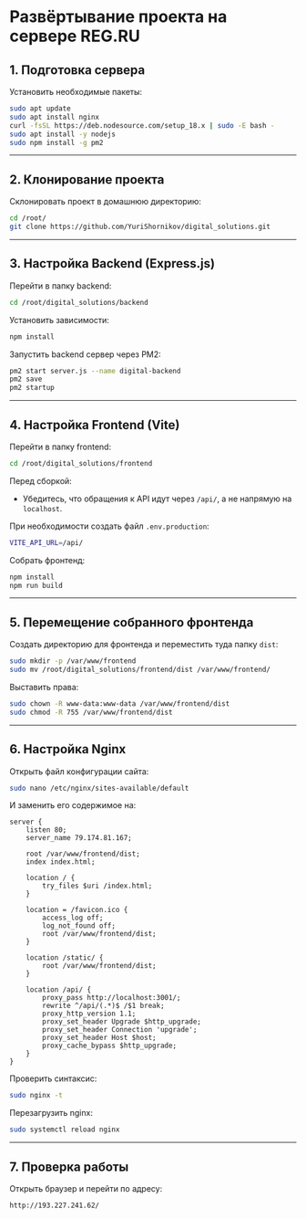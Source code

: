 # Развёртывание проекта на сервере REG.RU

## 1. Подготовка сервера

Установить необходимые пакеты:

```bash
sudo apt update
sudo apt install nginx
curl -fsSL https://deb.nodesource.com/setup_18.x | sudo -E bash -
sudo apt install -y nodejs
sudo npm install -g pm2
```

---

## 2. Клонирование проекта

Склонировать проект в домашнюю директорию:

```bash
cd /root/
git clone https://github.com/YuriShornikov/digital_solutions.git
```

---

## 3. Настройка Backend (Express.js)

Перейти в папку backend:

```bash
cd /root/digital_solutions/backend
```

Установить зависимости:

```bash
npm install
```

Запустить backend сервер через PM2:

```bash
pm2 start server.js --name digital-backend
pm2 save
pm2 startup
```

---

## 4. Настройка Frontend (Vite)

Перейти в папку frontend:

```bash
cd /root/digital_solutions/frontend
```

Перед сборкой:
- Убедитесь, что обращения к API идут через `/api/`, а не напрямую на `localhost`.

При необходимости создать файл `.env.production`:

```bash
VITE_API_URL=/api/
```

Собрать фронтенд:

```bash
npm install
npm run build
```

---

## 5. Перемещение собранного фронтенда

Создать директорию для фронтенда и переместить туда папку `dist`:

```bash
sudo mkdir -p /var/www/frontend
sudo mv /root/digital_solutions/frontend/dist /var/www/frontend/
```

Выставить права:

```bash
sudo chown -R www-data:www-data /var/www/frontend/dist
sudo chmod -R 755 /var/www/frontend/dist
```

---

## 6. Настройка Nginx

Открыть файл конфигурации сайта:

```bash
sudo nano /etc/nginx/sites-available/default
```

И заменить его содержимое на:

```nginx
server {
    listen 80;
    server_name 79.174.81.167;

    root /var/www/frontend/dist;
    index index.html;

    location / {
        try_files $uri /index.html;
    }

    location = /favicon.ico {
        access_log off;
        log_not_found off;
        root /var/www/frontend/dist;
    }

    location /static/ {
        root /var/www/frontend/dist;
    }

    location /api/ {
        proxy_pass http://localhost:3001/;
        rewrite ^/api/(.*)$ /$1 break;
        proxy_http_version 1.1;
        proxy_set_header Upgrade $http_upgrade;
        proxy_set_header Connection 'upgrade';
        proxy_set_header Host $host;
        proxy_cache_bypass $http_upgrade;
    }
}
```

Проверить синтаксис:

```bash
sudo nginx -t
```

Перезагрузить nginx:

```bash
sudo systemctl reload nginx
```

---

## 7. Проверка работы


Открыть браузер и перейти по адресу:

```
http://193.227.241.62/
```

